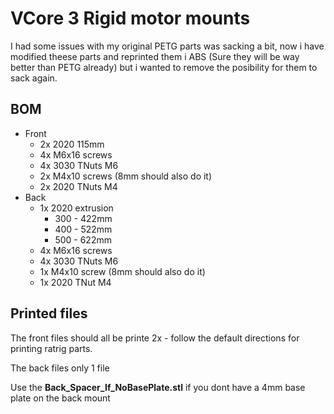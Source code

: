 # VCore 3 Rigid motor mounts

I had some issues with my original PETG parts was sacking a bit, now i have modified theese parts and reprinted them i ABS (Sure they will be way better than PETG already) but i wanted to remove the posibility for them to sack again.

## BOM

* Front
  * 2x 2020 115mm
  * 4x M6x16 screws
  * 4x 3030 TNuts M6
  * 2x M4x10 screws (8mm should also do it)
  * 2x 2020 TNuts M4
* Back
  * 1x 2020 extrusion
    * 300 - 422mm
    * 400 - 522mm
    * 500 - 622mm
  * 4x M6x16 screws
  * 4x 3030 TNuts M6
  * 1x M4x10 screw (8mm should also do it)
  * 1x 2020 TNut M4

## Printed files

The front files should all be printe 2x - follow the default directions for printing ratrig parts.

The back files only 1 file

Use the **Back_Spacer_If_NoBasePlate.stl** if you dont have a 4mm base plate on the back mount
